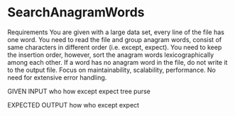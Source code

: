 # SearchAnagramWords

Requirements
You are given with a large data set, every line of the file has one word.
You need to read the file and group anagram words, consist of same characters in different order (i.e. except, expect).
You need to keep the insertion order, however, sort the anagram words lexicographically among each other.
If a word has no anagram word in the file, do not write it to the output file.
Focus on maintainability, scalability, performance.
No need for extensive error handling.

GIVEN INPUT
who
how
except
expect
tree
purse

EXPECTED OUTPUT
how who
except expect